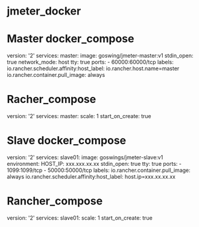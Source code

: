# jmeter_docker

# Master docker_compose
version: '2'
services:
  master:
    image: goswing/jmeter-master:v1
    stdin_open: true
    network_mode: host
    tty: true
    ports:
    - 60000:60000/tcp
    labels:
      io.rancher.scheduler.affinity:host_label: io.rancher.host.name=master
      io.rancher.container.pull_image: always

# Racher_compose
version: '2'
services:
  master:
    scale: 1
    start_on_create: true

# Slave docker_compose
version: '2'
services:
  slave01:
    image: goswings/jmeter-slave:v1
    environment:
      HOST_IP: xxx.xxx.xx.xx
    stdin_open: true
    tty: true
    ports:
    - 1099:1099/tcp
    - 50000:50000/tcp
    labels:
      io.rancher.container.pull_image: always
      io.rancher.scheduler.affinity:host_label: host.ip=xxx.xx.xx.xx

# Rancher_compose
version: '2'
services:
  slave01:
    scale: 1
    start_on_create: true
